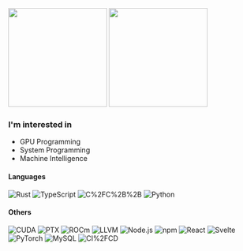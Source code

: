 

<section>
    <img height="200" src="https://github-readme-stats.vercel.app/api?username=lshqqytiger&show_icons=true&hide_border=true&theme=transparent" />
    <img height="200" src="https://github-readme-stats.vercel.app/api/top-langs/?username=lshqqytiger&hide_border=true&theme=transparent&layout=compact&langs_count=8&card_width=320" />
</section>

### I'm interested in

- GPU Programming
- System Programming
- Machine Intelligence

#### Languages

<img alt="Rust" src="https://img.shields.io/badge/Rust-%2300599C.svg?style=flat-square&logo=Rust&logoColor=white"/> <img alt="TypeScript" src="https://img.shields.io/badge/TypeScript-%2300599C.svg?style=flat-square&logo=TypeScript&logoColor=white"/> <img alt="C%2FC%2B%2B" src="https://img.shields.io/badge/C%2FC%2B%2B-%2300599C.svg?style=flat-square&logo=cplusplus&logoColor=white"/> <img alt="Python" src="https://img.shields.io/badge/Python-%2300599C.svg?style=flat-square&logo=Python&logoColor=white"/> 

#### Others

<img alt="CUDA" src="https://img.shields.io/badge/CUDA-%2300599C.svg?style=flat-square&logo=nvidia&logoColor=white"/> <img alt="PTX" src="https://img.shields.io/badge/PTX-%2300599C.svg?style=flat-square&logo=nvidia&logoColor=white"/> <img alt="ROCm" src="https://img.shields.io/badge/ROCm-%2300599C.svg?style=flat-square&logo=amd&logoColor=white"/> <img alt="LLVM" src="https://img.shields.io/badge/LLVM-%2300599C.svg?style=flat-square&logo=LLVM&logoColor=white"/> <img alt="Node.js" src="https://img.shields.io/badge/Node.js-%2300599C.svg?style=flat-square&logo=Node.js&logoColor=white"/> <img alt="npm" src="https://img.shields.io/badge/npm-%2300599C.svg?style=flat-square&logo=npm&logoColor=white"/> <img alt="React" src="https://img.shields.io/badge/React-%2300599C.svg?style=flat-square&logo=React&logoColor=white"/> <img alt="Svelte" src="https://img.shields.io/badge/Svelte-%2300599C.svg?style=flat-square&logo=Svelte&logoColor=white"/> <img alt="PyTorch" src="https://img.shields.io/badge/PyTorch-%2300599C.svg?style=flat-square&logo=PyTorch&logoColor=white"/> <img alt="MySQL" src="https://img.shields.io/badge/MySQL-%2300599C.svg?style=flat-square&logo=MySQL&logoColor=white"/> <img alt="CI%2FCD" src="https://img.shields.io/badge/CI%2FCD-%2300599C.svg?style=flat-square&logo=linuxcontainers&logoColor=white"/> 

